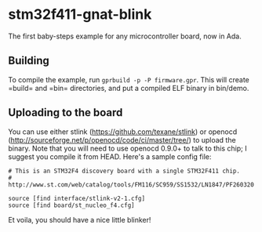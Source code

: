 stm32f411-gnat-blink
====================

The first baby-steps example for any microcontroller board, now in
Ada.

Building
--------

To compile the example, run ```gprbuild -p -P firmware.gpr```. This will
create =build= and =bin= directories, and put a compiled ELF binary in
bin/demo.

Uploading to the board
----------------------

You can use either stlink (https://github.com/texane/stlink) or
openocd (http://sourceforge.net/p/openocd/code/ci/master/tree/) to
upload the binary. Note that you will need to use openocd 0.9.0+ to
talk to this chip; I suggest you compile it from HEAD. Here's a sample
config file:

    # This is an STM32F4 discovery board with a single STM32F411 chip.
    # http://www.st.com/web/catalog/tools/FM116/SC959/SS1532/LN1847/PF260320

    source [find interface/stlink-v2-1.cfg]
    source [find board/st_nucleo_f4.cfg]

Et voila, you should have a nice little blinker!
